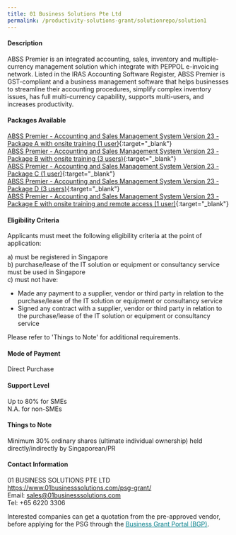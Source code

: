 ```yaml
---
title: 01 Business Solutions Pte Ltd
permalink: /productivity-solutions-grant/solutionrepo/solution1
---
```


#### Description

ABSS Premier is an integrated accounting, sales, inventory and multiple-currency management solution which integrate with  PEPPOL e-invoicing network. Listed in the IRAS Accounting Software Register, ABSS Premier is GST-compliant and a business management software that helps businesses to streamline their accounting procedures, simplify complex inventory issues, has full multi-currency capability, supports multi-users, and increases productivity.

#### Packages Available

[ABSS Premier - Accounting and Sales Management System Version 23 - Package A with onsite training (1 user)](/productivity_solutions_grant/psg/01_BUSINESS_SOLUTIONS_20200036_Annex_3_20200625144627_Part_1.pdf){:target="_blank"}<br>
[ABSS Premier - Accounting and Sales Management System Version 23 - Package B with onsite training (3 users)](/productivity_solutions_grant/psg/01_BUSINESS_SOLUTIONS_20200036_Annex_3_20200625144627_Part_1.pdf){:target="_blank"}<br>
[ABSS Premier - Accounting and Sales Management System Version 23 - Package C (1 user)](/productivity_solutions_grant/psg/01_BUSINESS_SOLUTIONS_20200036_Annex_3_20200625144627_Part_1.pdf){:target="_blank"}<br>
[ABSS Premier - Accounting and Sales Management System Version 23 - Package D (3 users)](/productivity_solutions_grant/psg/01_BUSINESS_SOLUTIONS_20200036_Annex_3_20200625144627_Part_1.pdf){:target="_blank"}<br>
[ABSS Premier - Accounting and Sales Management System Version 23 - Package E with onsite training and remote access (1 user)](/productivity_solutions_grant/psg/01_BUSINESS_SOLUTIONS_20200036_Annex_3_20200625144627_Part_1.pdf){:target="_blank"}

#### Eligibility Criteria

Applicants must meet the following eligibility criteria at the point of application:

a) must be registered in Singapore <br>
b) purchase/lease of the IT solution or equipment or consultancy service must be used in Singapore <br>
c) must not have:
- Made any payment to a supplier, vendor or third party in relation to the purchase/lease of the IT solution or equipment or consultancy service
- Signed any contract with a supplier, vendor or third party in relation to the purchase/lease of the IT solution or equipment or consultancy service

Please refer to 'Things to Note' for additional requirements.

#### Mode of Payment
Direct Purchase

#### Support Level
Up to 80% for SMEs <br>
N.A. for non-SMEs

#### Things to Note
Minimum 30% ordinary shares (ultimate individual ownership) held directly/indirectly by Singaporean/PR

#### Contact Information
01 BUSINESS SOLUTIONS PTE LTD<br>https://www.01businesssolutions.com/psg-grant/<br>Email: sales@01businesssolutions.com<br>Tel: +65 6220 3306

Interested companies can get a quotation from the pre-approved vendor, before applying for the PSG through the <a target='_blank' style='color:#037e8a' href='https://www.businessgrants.gov.sg/'>Business Grant Portal (BGP)</a>.
